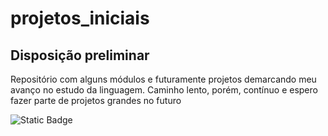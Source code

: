 # projetos_iniciais
## Disposição preliminar

Repositório com alguns módulos e futuramente projetos demarcando meu avanço no estudo da linguagem.
Caminho lento, porém, contínuo e espero fazer parte de projetos grandes no futuro 

![Static Badge](https://img.shields.io/badge/constru%C3%A7%C3%A3o-em%20progresso-green?style=flat&logo=github&logoColor=white&labelColor=black&color=blue)